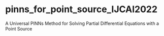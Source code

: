 # pinns_for_point_source_IJCAI2022
A Universal PINNs Method for Solving Partial Differential Equations with a Point Source
